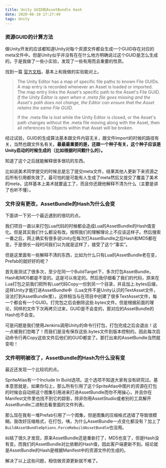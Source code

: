 ```yaml
---
title: Unity GUID和AssetBundle Hash
date: 2020-06-10 17:27:49
tags: Unity
---
```


### 资源GUID的计算方法

做Unity开发的应该都知道Unity对每个资源文件都会生成一个GUID存在对应的meta文件中。但是Unity似乎并没有在在什么地方明确说过这个GUID是怎么生成的。于是我做了一些小实验，发现了一些有用而且重要的性质。

找到一篇 [官方文档](https://learn.unity.com/tutorial/assets-resources-and-assetbundles?_ga=2.194913709.1026850075.1591773718-1618049787.1515739666#5c7f8528edbc2a002053b5a6)，基本上和我做的实验能对上。

> The Unity Editor has a map of specific file paths to known File GUIDs. A map entry is recorded whenever an Asset is loaded or imported. The map entry links the Asset's specific path to the Asset's File GUID. *If the Unity Editor is open when a .meta file goes missing and the Asset's path does not change, the Editor can ensure that the Asset retains the same File GUID.*
>
> If the .meta file is lost while the Unity Editor is closed, or the Asset's path changes without the .meta file moving along with the Asset, then all references to Objects within that Asset will be broken.

经过试验，GUID的生成算法基本跟文件内容无关，跟文件Import的时候的路径有关，当然也跟文件名有关。**最最最重要的是，还跟一个种子有关，这个种子应该是Unity启动的时候生成的（比如根据时间戳什么的）。**

知道了这个之后就能解释很多很坑的东西。

比如说美术同学提交的时候总是忘了提交meta文件，结果其他人更新下来资源之后所有引用都失效了。最可怕的是可能有人生成了meta然后又提交了覆盖了美术的meta，这样基本上美术就要返工了，而且你还跟他解释不清为什么（主要是讲了也听不懂）。

### 文件没有更改，AssetBundle的Hash为什么会变

下面讲一下另一个最近遇到的很坑的点。

我们项目一直以来打包Lua代码的时候都会造成Lua的AssetBundle的Hash值变化。但是其实我们什么都没有改。按照我们的理解理论上不应该这样子。然后搜索一番之后，网上确实有很多说Unity在每次打AssetBundle之后Hash和MD5都在变。于是很长一段时间我们以为就是这样了，接受了这个“事实”。

但是这里面有一些解释不清的东西，比如为什么只有Lua的AssetBundle老在变，Prefab的就好好的呢？

首先我测试了很多次，至少在同一个BuildTarget下，多次打包AssetBundle，Hash和MD5都是不变的。这是可以肯定的。然后我仔细看了我们的代码，原来在Lua打包之前我们把所有Lua代码Copy一份到另一个目录，并且加上.bytes后缀，这样Unity才能打进AssetBundle中（Lua文件不是Unity认识的TextAsset文件，没法打到AssetBundle里）。这样相当与在项目中创建了很多TextAsset文件，每一个都会有一个GUID。打完包之后会删除这些.bytes文件。但是根据前面的理论，同样的文件下次再拷贝过来，GUID是不会变的，那对应的AssetBundle的Hash也不会变。

可是问题是我们使用Jenkins调用Unity的命令行打包，打包完成之后会退出！这一点被我们忽略了！而我们是没有保存这些.bytes文件到版本控制的。因此每次启动命令行再Copy这些文件后他们的GUID都变了。那打出来的AssetBundle当然就变啦！

### 文件明明被改了，AssetBundle的Hash为什么没有变

最近还发现一个比较坑的点。

SpriteAtlas有一个Include In Build选项。这个选项不知道大家有没有研究过。基本意思就是，如果你勾上，那么所有引用了这个SpriteAtlas中图片的资源在打包的时候会自动把这个图集引用进来打进AssetBundle而你不用操心，并且你在Manifest文件里也找不到它的踪影，除非你用AssetStudio或者别的工具解开AssetBundle二进制去看里面的文件列表。

那么现在我有一堆Prefab引用了一个图集，但是图集的压缩格式选错了导致很模糊。我改好压缩格式，在打包，咦，为什么AssetBundle一点变化都没有？加上了`BuildAssetBundleOptions.ForceRebuildAssetBundle`也没用。

纠结了很久才发现，原来AssetBundle还是重新打了，MD5也变了，但是Hash没有变。而我们的AssetBundle对比依赖的Hash值，因此客户端更新不到。结论就是AssetBundle的Hash是根据Manifest中的资源文件的生成的。

解决了以上这些问题，相信做资源更新就不难了。
